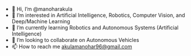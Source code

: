 - 👋 Hi, I’m @manoharakula
- 👀 I’m interested in Artificial Intelligence, Robotics, Computer Vision, and Deep/Machine Learning
- 🌱 I’m currently learning Robotics and Autonomous Systems (Artificial Intelligence)
- 💞️ I’m looking to collaborate on Autonomous Vehicles
- 📫 How to reach me akulamanohar96@gmail.com

<!---
manoharakula/manoharakula is a ✨ special ✨ repository because its `README.md` (this file) appears on your GitHub profile.
You can click the Preview link to take a look at your changes.
--->
